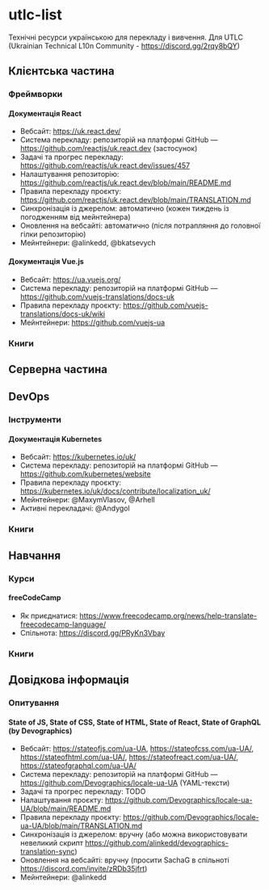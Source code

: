 # utlc-list

Технічні ресурси українською для перекладу і вивчення.
Для UTLC (Ukrainian Technical L10n Community - https://discord.gg/2rqy8bQY)

## Клієнтська частина

### Фреймворки

#### Документація React
- Вебсайт: https://uk.react.dev/
- Система перекладу: репозиторій на платформі GitHub — https://github.com/reactjs/uk.react.dev (застосунок)
- Задачі та прогрес перекладу: https://github.com/reactjs/uk.react.dev/issues/457
- Налаштування репозиторію: https://github.com/reactjs/uk.react.dev/blob/main/README.md
- Правила перекладу проєкту: https://github.com/reactjs/uk.react.dev/blob/main/TRANSLATION.md
- Синхронізація із джерелом: автоматично (кожен тиждень із погодженням від мейнтейнера)
- Оновлення на вебсайті: автоматично (після потрапляння до головної гілки репозиторію)
- Мейнтейнери: @alinkedd, @bkatsevych

#### Документація Vue.js
- Вебсайт: https://ua.vuejs.org/
- Система перекладу: репозиторій на платформі GitHub — https://github.com/vuejs-translations/docs-uk
- Правила перекладу проєкту: https://github.com/vuejs-translations/docs-uk/wiki
- Мейнтейнери: https://github.com/vuejs-ua

### Книги

## Серверна частина

## DevOps

### Інструменти

#### Документація Kubernetes
- Вебсайт: https://kubernetes.io/uk/
- Система перекладу: репозиторій на платформі GitHub — https://github.com/kubernetes/website
- Правила перекладу проєкту: https://kubernetes.io/uk/docs/contribute/localization_uk/
- Мейнтейнери: @MaxymVlasov, @Arhell
- Активні перекладачі: @Andygol

### Книги

## Навчання

### Курси

#### freeCodeCamp

- Як приєднатися: https://www.freecodecamp.org/news/help-translate-freecodecamp-language/
- Спільнота: https://discord.gg/PRyKn3Vbay

### Книги

## Довідкова інформація

### Опитування

#### State of JS, State of CSS, State of HTML, State of React, State of GraphQL (by Devographics)
- Вебсайт: https://stateofjs.com/ua-UA,  https://stateofcss.com/ua-UA/, https://stateofhtml.com/ua-UA/, https://stateofreact.com/ua-UA/, https://stateofgraphql.com/ua-UA/
- Система перекладу: репозиторій на платформі GitHub — https://github.com/Devographics/locale-ua-UA (YAML-тексти)
- Задачі та прогрес перекладу: TODO
- Налаштування проєкту: https://github.com/Devographics/locale-ua-UA/blob/main/README.md
- Правила перекладу проєкту: https://github.com/Devographics/locale-ua-UA/blob/main/TRANSLATION.md
- Синхронізація із джерелом: вручну (або можна використовувати невеликий скрипт https://github.com/alinkedd/devographics-translation-sync)
- Оновлення на вебсайті: вручну (просити SachaG в спільноті https://discord.com/invite/zRDb35jfrt)
- Мейнтейнери: @alinkedd
